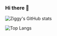 ### Hi there 👋

![Ziggy's GitHub stats](https://github-readme-stats.vercel.app/api?username=ziggymoens)

![Top Langs](https://github-readme-stats.vercel.app/api/top-langs/?username=ziggymoens&layout=compact)



<!--
**ziggymoens/ziggymoens** is a ✨ _special_ ✨ repository because its `README.md` (this file) appears on your GitHub profile.

Here are some ideas to get you started:

- 🔭 I’m currently working on ...
- 🌱 I’m currently learning ...
- 👯 I’m looking to collaborate on ...
- 🤔 I’m looking for help with ...
- 💬 Ask me about ...
- 📫 How to reach me: ...
- 😄 Pronouns: ...
- ⚡ Fun fact: ...
-->
